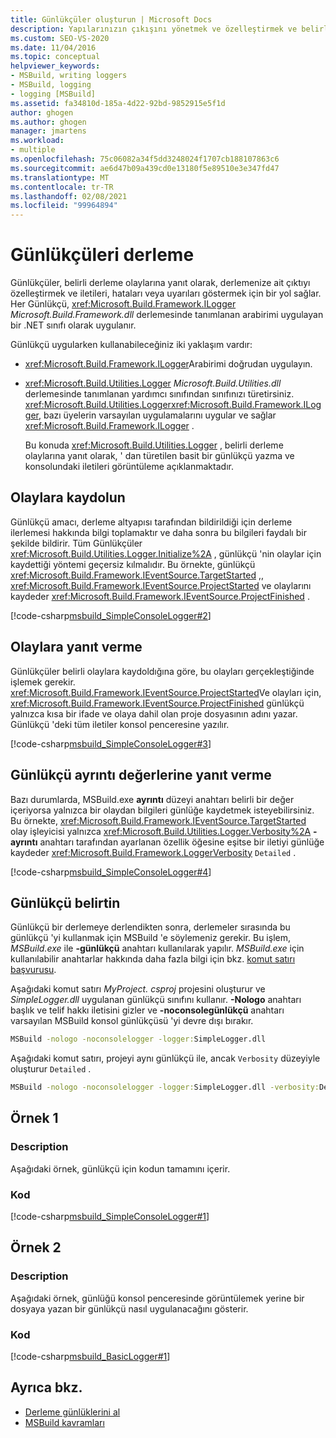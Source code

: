 ```yaml
---
title: Günlükçüler oluşturun | Microsoft Docs
description: Yapılarınızın çıkışını yönetmek ve özelleştirmek ve belirli derleme olaylarına yanıt olarak iletileri, hataları veya uyarıları göstermek için MSBuild Günlükçüleri kullanın.
ms.custom: SEO-VS-2020
ms.date: 11/04/2016
ms.topic: conceptual
helpviewer_keywords:
- MSBuild, writing loggers
- MSBuild, logging
- logging [MSBuild]
ms.assetid: fa34810d-185a-4d22-92bd-9852915e5f1d
author: ghogen
ms.author: ghogen
manager: jmartens
ms.workload:
- multiple
ms.openlocfilehash: 75c06082a34f5dd3248024f1707cb188107863c6
ms.sourcegitcommit: ae6d47b09a439cd0e13180f5e89510e3e347fd47
ms.translationtype: MT
ms.contentlocale: tr-TR
ms.lasthandoff: 02/08/2021
ms.locfileid: "99964894"
---
```

# <a name="build-loggers"></a>Günlükçüleri derleme

Günlükçüler, belirli derleme olaylarına yanıt olarak, derlemenize ait çıktıyı özelleştirmek ve iletileri, hataları veya uyarıları göstermek için bir yol sağlar. Her Günlükçü, <xref:Microsoft.Build.Framework.ILogger> *Microsoft.Build.Framework.dll* derlemesinde tanımlanan arabirimi uygulayan bir .NET sınıfı olarak uygulanır.

Günlükçü uygularken kullanabileceğiniz iki yaklaşım vardır:

- <xref:Microsoft.Build.Framework.ILogger>Arabirimi doğrudan uygulayın.
- <xref:Microsoft.Build.Utilities.Logger> *Microsoft.Build.Utilities.dll* derlemesinde tanımlanan yardımcı sınıfından sınıfınızı türetirsiniz. <xref:Microsoft.Build.Utilities.Logger><xref:Microsoft.Build.Framework.ILogger>, bazı üyelerin varsayılan uygulamalarını uygular ve sağlar <xref:Microsoft.Build.Framework.ILogger> .

  Bu konuda <xref:Microsoft.Build.Utilities.Logger> , belirli derleme olaylarına yanıt olarak, ' dan türetilen basit bir günlükçü yazma ve konsolundaki iletileri görüntüleme açıklanmaktadır.

## <a name="register-for-events"></a>Olaylara kaydolun

Günlükçü amacı, derleme altyapısı tarafından bildirildiği için derleme ilerlemesi hakkında bilgi toplamaktır ve daha sonra bu bilgileri faydalı bir şekilde bildirir. Tüm Günlükçüler <xref:Microsoft.Build.Utilities.Logger.Initialize%2A> , günlükçü 'nin olaylar için kaydettiği yöntemi geçersiz kılmalıdır. Bu örnekte, günlükçü <xref:Microsoft.Build.Framework.IEventSource.TargetStarted> ,, <xref:Microsoft.Build.Framework.IEventSource.ProjectStarted> ve olaylarını kaydeder <xref:Microsoft.Build.Framework.IEventSource.ProjectFinished> .

[!code-csharp[msbuild_SimpleConsoleLogger#2](../msbuild/codesnippet/CSharp/build-loggers_1.cs)]

## <a name="respond-to-events"></a>Olaylara yanıt verme

Günlükçüler belirli olaylara kaydoldığına göre, bu olayları gerçekleştiğinde işlemek gerekir. <xref:Microsoft.Build.Framework.IEventSource.ProjectStarted>Ve olayları için, <xref:Microsoft.Build.Framework.IEventSource.ProjectFinished> günlükçü yalnızca kısa bir ifade ve olaya dahil olan proje dosyasının adını yazar. Günlükçü 'deki tüm iletiler konsol penceresine yazılır.

[!code-csharp[msbuild_SimpleConsoleLogger#3](../msbuild/codesnippet/CSharp/build-loggers_2.cs)]

## <a name="respond-to-logger-verbosity-values"></a>Günlükçü ayrıntı değerlerine yanıt verme

Bazı durumlarda, MSBuild.exe **ayrıntı** düzeyi anahtarı belirli bir değer içeriyorsa yalnızca bir olaydan bilgileri günlüğe kaydetmek isteyebilirsiniz. Bu örnekte, <xref:Microsoft.Build.Framework.IEventSource.TargetStarted> olay işleyicisi yalnızca <xref:Microsoft.Build.Utilities.Logger.Verbosity%2A> **-ayrıntı** anahtarı tarafından ayarlanan özellik öğesine eşitse bir iletiyi günlüğe kaydeder <xref:Microsoft.Build.Framework.LoggerVerbosity> `Detailed` .

[!code-csharp[msbuild_SimpleConsoleLogger#4](../msbuild/codesnippet/CSharp/build-loggers_3.cs)]

## <a name="specify-a-logger"></a>Günlükçü belirtin

Günlükçü bir derlemeye derlendikten sonra, derlemeler sırasında bu günlükçü 'yi kullanmak için MSBuild 'e söylemeniz gerekir. Bu işlem, *MSBuild.exe* ile **-günlükçü** anahtarı kullanılarak yapılır. *MSBuild.exe* için kullanılabilir anahtarlar hakkında daha fazla bilgi için bkz. [komut satırı başvurusu](../msbuild/msbuild-command-line-reference.md).

Aşağıdaki komut satırı *MyProject. csproj* projesini oluşturur ve *SimpleLogger.dll* uygulanan günlükçü sınıfını kullanır. **-Nologo** anahtarı başlık ve telif hakkı iletisini gizler ve **-noconsolegünlükçü** anahtarı varsayılan MSBuild konsol günlükçüsü 'yi devre dışı bırakır.

```cmd
MSBuild -nologo -noconsolelogger -logger:SimpleLogger.dll
```

Aşağıdaki komut satırı, projeyi aynı günlükçü ile, ancak `Verbosity` düzeyiyle oluşturur `Detailed` .

```cmd
MSBuild -nologo -noconsolelogger -logger:SimpleLogger.dll -verbosity:Detailed
```

## <a name="example-1"></a>Örnek 1

### <a name="description"></a>Description

Aşağıdaki örnek, günlükçü için kodun tamamını içerir.

### <a name="code"></a>Kod

[!code-csharp[msbuild_SimpleConsoleLogger#1](../msbuild/codesnippet/CSharp/build-loggers_4.cs)]

## <a name="example-2"></a>Örnek 2

### <a name="description"></a>Description

Aşağıdaki örnek, günlüğü konsol penceresinde görüntülemek yerine bir dosyaya yazan bir günlükçü nasıl uygulanacağını gösterir.

### <a name="code"></a>Kod

[!code-csharp[msbuild_BasicLogger#1](../msbuild/codesnippet/CSharp/build-loggers_5.cs)]

## <a name="see-also"></a>Ayrıca bkz.

- [Derleme günlüklerini al](../msbuild/obtaining-build-logs-with-msbuild.md)
- [MSBuild kavramları](../msbuild/msbuild-concepts.md)
